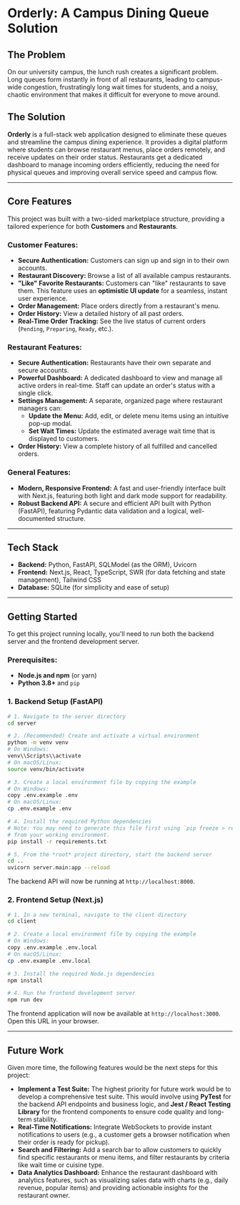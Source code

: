 # Orderly: A Campus Dining Queue Solution

## The Problem

On our university campus, the lunch rush creates a significant problem. Long queues form instantly in front of all restaurants, leading to campus-wide congestion, frustratingly long wait times for students, and a noisy, chaotic environment that makes it difficult for everyone to move around.

## The Solution

**Orderly** is a full-stack web application designed to eliminate these queues and streamline the campus dining experience. It provides a digital platform where students can browse restaurant menus, place orders remotely, and receive updates on their order status. Restaurants get a dedicated dashboard to manage incoming orders efficiently, reducing the need for physical queues and improving overall service speed and campus flow.

---

## Core Features

This project was built with a two-sided marketplace structure, providing a tailored experience for both **Customers** and **Restaurants**.

### Customer Features:

-   **Secure Authentication:** Customers can sign up and sign in to their own accounts.
-   **Restaurant Discovery:** Browse a list of all available campus restaurants.
-   **"Like" Favorite Restaurants:** Customers can "like" restaurants to save them. This feature uses an **optimistic UI update** for a seamless, instant user experience.
-   **Order Management:** Place orders directly from a restaurant's menu.
-   **Order History:** View a detailed history of all past orders.
-   **Real-Time Order Tracking:** See the live status of current orders (`Pending`, `Preparing`, `Ready`, etc.).

### Restaurant Features:

-   **Secure Authentication:** Restaurants have their own separate and secure accounts.
-   **Powerful Dashboard:** A dedicated dashboard to view and manage all active orders in real-time. Staff can update an order's status with a single click.
-   **Settings Management:** A separate, organized page where restaurant managers can:
    -   **Update the Menu:** Add, edit, or delete menu items using an intuitive pop-up modal.
    -   **Set Wait Times:** Update the estimated average wait time that is displayed to customers.
-   **Order History:** View a complete history of all fulfilled and cancelled orders.

### General Features:

-   **Modern, Responsive Frontend:** A fast and user-friendly interface built with Next.js, featuring both light and dark mode support for readability.
-   **Robust Backend API:** A secure and efficient API built with Python (FastAPI), featuring Pydantic data validation and a logical, well-documented structure.

---

## Tech Stack

-   **Backend:** Python, FastAPI, SQLModel (as the ORM), Uvicorn
-   **Frontend:** Next.js, React, TypeScript, SWR (for data fetching and state management), Tailwind CSS
-   **Database:** SQLite (for simplicity and ease of setup)

---

## Getting Started

To get this project running locally, you'll need to run both the backend server and the frontend development server.

### Prerequisites:

-   **Node.js and npm** (or yarn)
-   **Python 3.8+** and `pip`

### 1. Backend Setup (FastAPI)

```bash
# 1. Navigate to the server directory
cd server

# 2. (Recommended) Create and activate a virtual environment
python -m venv venv
# On Windows:
venv\\Scripts\\activate
# On macOS/Linux:
source venv/bin/activate

# 3. Create a local environment file by copying the example
# On Windows:
copy .env.example .env
# On macOS/Linux:
cp .env.example .env

# 4. Install the required Python dependencies
# Note: You may need to generate this file first using `pip freeze > requirements.txt`
# from your working environment.
pip install -r requirements.txt

# 5. From the *root* project directory, start the backend server
cd ..
uvicorn server.main:app --reload
```

The backend API will now be running at `http://localhost:8000`.

### 2. Frontend Setup (Next.js)

```bash
# 1. In a new terminal, navigate to the client directory
cd client

# 2. Create a local environment file by copying the example
# On Windows:
copy .env.example .env.local
# On macOS/Linux:
cp .env.example .env.local

# 3. Install the required Node.js dependencies
npm install

# 4. Run the frontend development server
npm run dev
```

The frontend application will now be available at `http://localhost:3000`. Open this URL in your browser.

---

## Future Work

Given more time, the following features would be the next steps for this project:

-   **Implement a Test Suite:** The highest priority for future work would be to develop a comprehensive test suite. This would involve using **PyTest** for the backend API endpoints and business logic, and **Jest / React Testing Library** for the frontend components to ensure code quality and long-term stability.
-   **Real-Time Notifications:** Integrate WebSockets to provide instant notifications to users (e.g., a customer gets a browser notification when their order is ready for pickup).
-   **Search and Filtering:** Add a search bar to allow customers to quickly find specific restaurants or menu items, and filter restaurants by criteria like wait time or cuisine type.
-   **Data Analytics Dashboard:** Enhance the restaurant dashboard with analytics features, such as visualizing sales data with charts (e.g., daily revenue, popular items) and providing actionable insights for the restaurant owner.
